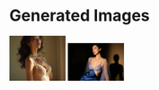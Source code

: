 # Generated Images



<img src="2025_08_31_01.webp" width="100"/> <img src="2025_08_31_02.webp" width="100"/>